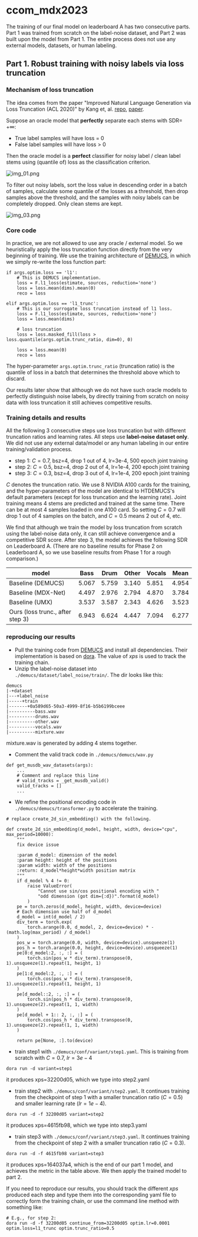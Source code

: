 # ccom_mdx2023

The training of our final model on leaderboard A has two consecutive parts. Part 1 was trained from scratch on the label-noise dataset, and Part 2 was built upon the model from Part 1. The entire process does not use any external models, datasets, or human labeling.

## Part 1. Robust training with noisy labels via loss truncation

### Mechanism of loss truncation

The idea comes from the paper "Improved Natural Language Generation via Loss Truncation (ACL 2020)" by Kang et, al. [repo](https://github.com/ddkang/loss_dropper), [paper](https://aclanthology.org/2020.acl-main.66.pdf).

Suppose an oracle model that **perfectly** separate each stems with SDR= $+\infty$:
* True label samples will have loss = 0
* False label samples will have loss > 0

Then the oracle model is a **perfect** classifier for noisy label / clean label stems using (quantile of) loss as the classification criterion.

![img_01.png](img_01.png)

To filter out noisy labels, sort the loss value in descending order in a batch of samples, calculate some quantile of the losses as a threshold, then drop samples above the threshold, and the samples with noisy labels can be completely dropped. Only clean stems are kept. 

![img_03.png](img_03.png)

### Core code

In practice, we are not allowed to use any oracle / external model. So we heuristically apply the loss truncation function directly from the very beginning of training. We use the training architecture of [DEMUCS](https://github.com/facebookresearch/demucs), in which we simply re-write the loss function part:

```
if args.optim.loss == 'l1':
    # This is DEMUCS implementation.
    loss = F.l1_loss(estimate, sources, reduction='none')
    loss = loss.mean(dims).mean(0)
    reco = loss
    
elif args.optim.loss == 'l1_trunc':
    # This is our surrogate loss truncation instead of l1 loss.
    loss = F.l1_loss(estimate, sources, reduction='none')
    loss = loss.mean(dims)
    
    # loss truncation
    loss = loss.masked_fill(loss > loss.quantile(args.optim.trunc_ratio, dim=0), 0)
    
    loss = loss.mean(0)
    reco = loss
```

The hyper-parameter `args.optim.trunc_ratio` (truncation ratio) is the quantile of loss in a batch that determines the threshold above which to discard. 

Our results later show that although we do not have such oracle models to perfectly distinguish noise labels, by directly training from scratch on noisy data with loss truncation it still achieves competitive results.

### Training details and results

All the following 3 consecutive steps use loss truncation but with different truncation ratios and learning rates. All steps use **label-noise dataset only**. We did not use any external data/model or any human labeling in our entire training/validation process. 
* step 1: $C=0.7$, bsz=4, drop 1 out of 4, lr=3e-4, 500 epoch joint training
* step 2: $C=0.5$, bsz=4, drop 2 out of 4, lr=1e-4, 200 epoch joint training
* step 3: $C=0.3$, bsz=4, drop 3 out of 4, lr=1e-4, 200 epoch joint training

$C$ denotes the truncation ratio. We use 8 NVIDIA A100 cards for the training, 
and the hyper-parameters of the model are identical to HTDEMUCS's default parameters (except for loss truncation and the learning rate). Joint training means 4 stems are predicted and trained at the same time. There can be at most 4 samples loaded in one A100 card. So setting $C=0.7$ will drop 1 out of 4 samples on the batch, and $C=0.5$ means 2 out of 4, etc.

We find that although we train the model by loss truncation from scratch using the label-noise data only, it can still achieve convergence and a competitive SDR score. After step 3, the model achieves the following SDR on Leaderboard A. (There are no baseline results for Phase 2 on Leaderboard A, so we use baseline results from Phase 1 for a rough comparison.)

| model | Bass | Drum | Other | Vocals | Mean |
| --------- | --- | --- | --- | --- | --- |
| Baseline (DEMUCS) | 5.067 | 5.759 | 3.140 | 5.851 | 4.954|
| Baseline (MDX-Net) | 4.497 | 2.976 | 2.794| 4.870 | 3.784|
| Baseline (UMX) | 3.537 | 3.587 | 2.343 | 4.626 | 3.523|
| Ours (loss trunc., after step 3) | 6.943 | 6.624 | 4.447 | 7.094| 6.277|

### reproducing our results

* Pull the training code from [DEMUCS](https://github.com/facebookresearch/demucs) and install all dependencies. Their implementation is based on [dora](https://github.com/facebookresearch/dora). The value of *xps* is used to track the training chain.
* Unzip the label-noise dataset into `./demucs/dataset/label_noise/train/`. The dir looks like this:
```
demucs
|-+dataset
|---+label_noise
|-----+train
|-------+0a589d65-50a3-4999-8f16-b5b6199bceee
|----------bass.wav
|----------drums.wav
|----------other.wav
|----------vocals.wav
|----------mixture.wav
```
mixture.wav is generated by adding 4 stems together.
* Comment the valid track code in `./demucs/demucs/wav.py`
```
def get_musdb_wav_datasets(args):
    ...
    # Comment and replace this line
    # valid_tracks = _get_musdb_valid()
    valid_tracks = []
    ...
```
* We refine the positional encoding code in `./demucs/demucs/transformer.py` to accelerate the training.
```
# replace create_2d_sin_embedding() with the following.

def create_2d_sin_embedding(d_model, height, width, device="cpu", max_period=10000):
    """
    fix device issue

    :param d_model: dimension of the model
    :param height: height of the positions
    :param width: width of the positions
    :return: d_model*height*width position matrix
    """
    if d_model % 4 != 0:
        raise ValueError(
            "Cannot use sin/cos positional encoding with "
            "odd dimension (got dim={:d})".format(d_model)
        )
    pe = torch.zeros(d_model, height, width, device=device)
    # Each dimension use half of d_model
    d_model = int(d_model / 2)
    div_term = torch.exp(
        torch.arange(0.0, d_model, 2, device=device) * -(math.log(max_period) / d_model)
    )
    pos_w = torch.arange(0.0, width, device=device).unsqueeze(1)
    pos_h = torch.arange(0.0, height, device=device).unsqueeze(1)
    pe[0:d_model:2, :, :] = (
        torch.sin(pos_w * div_term).transpose(0, 1).unsqueeze(1).repeat(1, height, 1)
    )
    pe[1:d_model:2, :, :] = (
        torch.cos(pos_w * div_term).transpose(0, 1).unsqueeze(1).repeat(1, height, 1)
    )
    pe[d_model::2, :, :] = (
        torch.sin(pos_h * div_term).transpose(0, 1).unsqueeze(2).repeat(1, 1, width)
    )
    pe[d_model + 1:: 2, :, :] = (
        torch.cos(pos_h * div_term).transpose(0, 1).unsqueeze(2).repeat(1, 1, width)
    )

    return pe[None, :].to(device)
```
* train step1 with `./demucs/conf/variant/step1.yaml`. This is training from scratch with $C=0.7$, $lr=3e-4$
```
dora run -d variant=step1
```
it produces xps=32200d05, which we type into step2.yaml
* train step2 with `./demucs/conf/variant/step2.yaml`. It continues training from the checkpoint of step 1 with a smaller truncation ratio ($C=0.5$) and smaller learning rate ($lr=1e-4$).
```
dora run -d -f 32200d05 variant=step2
```
it produces xps=4615fb98, which we type into step3.yaml
* train step3 with `./demucs/conf/variant/step3.yaml`. It continues training from the checkpoint of step 2 with a smaller truncation ratio ($C=0.3$).
```
dora run -d -f 4615fb98 variant=step3
```
it produces xps=164037a4, which is the end of our part 1 model, and achieves the metric in the table above. We then apply the trained model to part 2.

If you need to reproduce our results, you should track the different *xps* produced each step and type them into the corresponding yaml file to correctly form the training chain, or use the command line method with something like:
```
# E.g., for step 2:
dora run -d -f 32200d05 continue_from=32200d05 optim.lr=0.0001 optim.loss=l1_trunc optim.trunc_ratio=0.5
```
